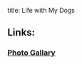 title: Life with My Dogs

## Links:
### [Photo Gallary](https://creative-axolotl.github.io/photo-gallary.md/)
